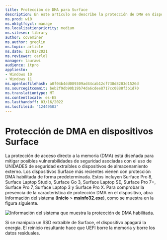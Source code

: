 ```yaml
---
title: Protección de DMA para Surface
description: En este artículo se describe la protección de DMA en dispositivos Surface compatibles
ms.prod: w10
ms.mktglfcycl: manage
ms.localizationpriority: medium
ms.sitesec: library
author: coveminer
ms.author: greglin
ms.topic: article
ms.date: 12/01/2021
ms.reviewer: carlol
manager: laurawi
audience: itpro
appliesto:
- Windows 10
- Windows 11
ms.openlocfilehash: a0f04b4dd089309ad44cab12cf738d8203d1526d
ms.sourcegitcommit: beb2f9db90b19b74da6cdee8717cc0888f3b1d70
ms.translationtype: MT
ms.contentlocale: es-ES
ms.lasthandoff: 03/16/2022
ms.locfileid: "12449503"
---
```

# <a name="dma-protection-on-surface-devices"></a>Protección de DMA en dispositivos Surface

La protección de acceso directo a la memoria (DMA) está diseñada para mitigar posibles vulnerabilidades de seguridad asociadas con el uso de UNIDADES de seguridad extraíbles o dispositivos de almacenamiento externo. Los dispositivos Surface más recientes vienen con protección DMA habilitada de forma predeterminada. Estos incluyen Surface Pro 8, Surface Laptop Studio, Surface Go 3, Surface Laptop SE, Surface Pro 7+, Surface Pro 7, Surface Laptop 3 y Surface Pro  X.  Para comprobar la presencia de la característica de protección DMA en el dispositivo, abra Información del sistema (**Inicio** > **msinfo32.exe**), como se muestra en la figura siguiente.

![Información del sistema que muestra la protección de DMA habilitada.](images/systeminfodma.png)

Si se manipula un SSD extraíble de Surface, el dispositivo apagará la energía. El reinicio resultante hace que UEFI borre la memoria y borre los datos residuales.

